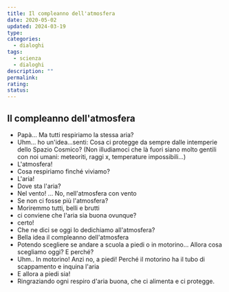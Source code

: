 ```yaml
---
title: Il compleanno dell'atmosfera
date: 2020-05-02
updated: 2024-03-19
type: 
categories:
  - dialoghi
tags:
  - scienza
  - dialoghi
description: ""
permalink: 
rating: 
status: 
---
```

## Il compleanno dell'atmosfera

- Papà... Ma tutti respiriamo la stessa aria?
- Uhm... ho un'idea...senti: Cosa ci protegge da sempre dalle intemperie dello Spazio Cosmico? (Non illudiamoci che là fuori siano molto gentili con noi umani: meteoriti, raggi x, temperature impossibili...)
- L'atmosfera!
- Cosa respiriamo finché viviamo?
- L'aria!
- Dove sta l'aria?
- Nel vento! ... No, nell'atmosfera con vento
- Se non ci fosse più l'atmosfera?
- Moriremmo tutti, belli e brutti
- ci conviene che l'aria sia buona ovunque?
- certo!
- Che ne dici se oggi lo dedichiamo all'atmosfera?
- Bella idea il compleanno dell'atmosfera
- Potendo scegliere se andare a scuola a piedi o in motorino... Allora cosa scegliamo oggi? E perché?
- Uhm.. In motorino! Anzi no, a piedi! Perché il motorino ha il tubo di scappamento e inquina l'aria
- E allora a piedi sia!
- Ringraziando ogni respiro d'aria buona, che ci alimenta e ci protegge.
